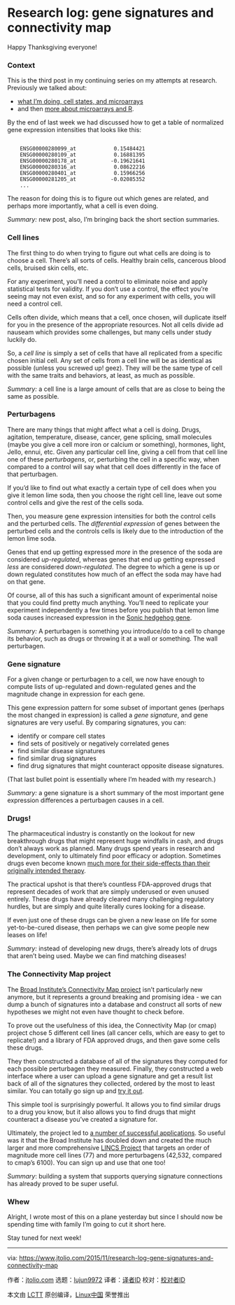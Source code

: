 [#]: subject: "Research log: gene signatures and connectivity map"
[#]: via: "https://www.jtolio.com/2015/11/research-log-gene-signatures-and-connectivity-map"
[#]: author: "jtolio.com https://www.jtolio.com/"
[#]: collector: "lujun9972"
[#]: translator: " "
[#]: reviewer: " "
[#]: publisher: " "
[#]: url: " "

Research log: gene signatures and connectivity map
======

Happy Thanksgiving everyone!

### Context

This is the third post in my continuing series on my attempts at research. Previously we talked about:

  * [what I’m doing, cell states, and microarrays][1]
  * and then [more about microarrays and R][2].



By the end of last week we had discussed how to get a table of normalized gene expression intensities that looks like this:

```

    ENSG00000280099_at            0.15484421
    ENSG00000280109_at            0.16881395
    ENSG00000280178_at           -0.19621641
    ENSG00000280316_at            0.08622216
    ENSG00000280401_at            0.15966256
    ENSG00000281205_at           -0.02085352
    ...

```

The reason for doing this is to figure out which genes are related, and perhaps more importantly, what a cell is even doing.

_Summary:_ new post, also, I’m bringing back the short section summaries.

### Cell lines

The first thing to do when trying to figure out what cells are doing is to choose a cell. There’s all sorts of cells. Healthy brain cells, cancerous blood cells, bruised skin cells, etc.

For any experiment, you’ll need a control to eliminate noise and apply statistical tests for validity. If you don’t use a control, the effect you’re seeing may not even exist, and so for any experiment with cells, you will need a control cell.

Cells often divide, which means that a cell, once chosen, will duplicate itself for you in the presence of the appropriate resources. Not all cells divide ad nauseam which provides some challenges, but many cells under study luckily do.

So, a _cell line_ is simply a set of cells that have all replicated from a specific chosen initial cell. Any set of cells from a cell line will be as identical as possible (unless you screwed up! geez). They will be the same type of cell with the same traits and behaviors, at least, as much as possible.

_Summary:_ a cell line is a large amount of cells that are as close to being the same as possible.

### Perturbagens

There are many things that might affect what a cell is doing. Drugs, agitation, temperature, disease, cancer, gene splicing, small molecules (maybe you give a cell more iron or calcium or something), hormones, light, Jello, ennui, etc. Given any particular cell line, giving a cell from that cell line one of these _perturbagens_, or, perturbing the cell in a specific way, when compared to a control will say what that cell does differently in the face of that perturbagen.

If you’d like to find out what exactly a certain type of cell does when you give it lemon lime soda, then you choose the right cell line, leave out some control cells and give the rest of the cells soda.

Then, you measure gene expression intensities for both the control cells and the perturbed cells. The _differential expression_ of genes between the perturbed cells and the controls cells is likely due to the introduction of the lemon lime soda.

Genes that end up getting expressed _more_ in the presence of the soda are considered _up-regulated_, whereas genes that end up getting expressed _less_ are considered _down-regulated_. The degree to which a gene is up or down regulated constitutes how much of an effect the soda may have had on that gene.

Of course, all of this has such a significant amount of experimental noise that you could find pretty much anything. You’ll need to replicate your experiment independently a few times before you publish that lemon lime soda causes increased expression in the [Sonic hedgehog gene][3].

_Summary:_ A perturbagen is something you introduce/do to a cell to change its behavior, such as drugs or throwing it at a wall or something. The wall perturbagen.

### Gene signature

For a given change or perturbagen to a cell, we now have enough to compute lists of up-regulated and down-regulated genes and the magnitude change in expression for each gene.

This gene expression pattern for some subset of important genes (perhaps the most changed in expression) is called a _gene signature_, and gene signatures are very useful. By comparing signatures, you can:

  * identify or compare cell states
  * find sets of positively or negatively correlated genes
  * find similar disease signatures
  * find similar drug signatures
  * find drug signatures that might counteract opposite disease signatures.



(That last bullet point is essentially where I’m headed with my research.)

_Summary:_ a gene signature is a short summary of the most important gene expression differences a perturbagen causes in a cell.

### Drugs!

The pharmaceutical industry is constantly on the lookout for new breakthrough drugs that might represent huge windfalls in cash, and drugs don’t always work as planned. Many drugs spend years in research and development, only to ultimately find poor efficacy or adoption. Sometimes drugs even become known [much more for their side-effects than their originally intended therapy][4].

The practical upshot is that there’s countless FDA-approved drugs that represent decades of work that are simply underused or even unused entirely. These drugs have already cleared many challenging regulatory hurdles, but are simply and quite literally cures looking for a disease.

If even just one of these drugs can be given a new lease on life for some yet-to-be-cured disease, then perhaps we can give some people new leases on life!

_Summary:_ instead of developing new drugs, there’s already lots of drugs that aren’t being used. Maybe we can find matching diseases!

### The Connectivity Map project

The [Broad Institute’s Connectivity Map project][5] isn’t particularly new anymore, but it represents a ground breaking and promising idea - we can dump a bunch of signatures into a database and construct all sorts of new hypotheses we might not even have thought to check before.

To prove out the usefulness of this idea, the Connectivity Map (or cmap) project chose 5 different cell lines (all cancer cells, which are easy to get to replicate!) and a library of FDA approved drugs, and then gave some cells these drugs.

They then constructed a database of all of the signatures they computed for each possible perturbagen they measured. Finally, they constructed a web interface where a user can upload a gene signature and get a result list back of all of the signatures they collected, ordered by the most to least similar. You can totally go sign up and [try it out][5].

This simple tool is surprisingly powerful. It allows you to find similar drugs to a drug you know, but it also allows you to find drugs that might counteract a disease you’ve created a signature for.

Ultimately, the project led to [a number of successful applications][6]. So useful was it that the Broad Institute has doubled down and created the much larger and more comprehensive [LINCS Project][7] that targets an order of magnitude more cell lines (77) and more perturbagens (42,532, compared to cmap’s 6100). You can sign up and use that one too!

_Summary_: building a system that supports querying signature connections has already proved to be super useful.

### Whew

Alright, I wrote most of this on a plane yesterday but since I should now be spending time with family I’m going to cut it short here.

Stay tuned for next week!

--------------------------------------------------------------------------------

via: https://www.jtolio.com/2015/11/research-log-gene-signatures-and-connectivity-map

作者：[jtolio.com][a]
选题：[lujun9972][b]
译者：[译者ID](https://github.com/译者ID)
校对：[校对者ID](https://github.com/校对者ID)

本文由 [LCTT](https://github.com/LCTT/TranslateProject) 原创编译，[Linux中国](https://linux.cn/) 荣誉推出

[a]: https://www.jtolio.com/
[b]: https://github.com/lujun9972
[1]: https://www.jtolio.com/writing/2015/11/research-log-cell-states-and-microarrays/
[2]: https://www.jtolio.com/writing/2015/11/research-log-r-and-more-microarrays/
[3]: https://en.wikipedia.org/wiki/Sonic_hedgehog
[4]: https://en.wikipedia.org/wiki/Sildenafil#History
[5]: https://www.broadinstitute.org/cmap/
[6]: https://www.broadinstitute.org/cmap/publications.jsp
[7]: http://www.lincscloud.org/
